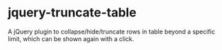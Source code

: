 jquery-truncate-table
=====================

A jQuery plugin to collapse/hide/truncate rows in table beyond a specific limit, which can be shown again with a click.
